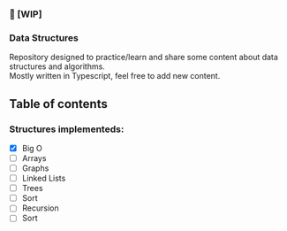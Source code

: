 ### 🛑 [WIP]
### Data Structures

Repository designed to practice/learn and share some content about data structures and algorithms. <br>
Mostly written in Typescript, feel free to add new content.

## Table of contents
### Structures implementeds:

- [x] Big O
- [ ] Arrays
- [ ] Graphs
- [ ] Linked Lists
- [ ] Trees
- [ ] Sort
- [ ] Recursion
- [ ] Sort
